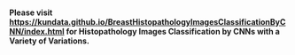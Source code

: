 
#### Please visit https://kundata.github.io/BreastHistopathologyImagesClassificationByCNN/index.html for Histopathology Images Classification by CNNs with a Variety of Variations.


